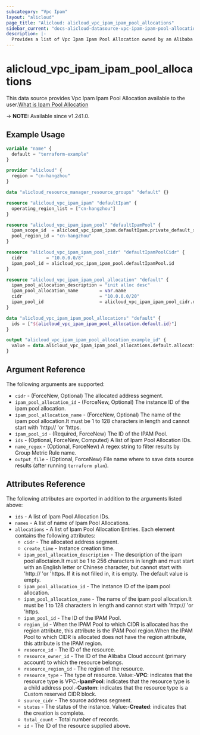 ```yaml
---
subcategory: "Vpc Ipam"
layout: "alicloud"
page_title: "Alicloud: alicloud_vpc_ipam_ipam_pool_allocations"
sidebar_current: "docs-alicloud-datasource-vpc-ipam-ipam-pool-allocations"
description: |-
  Provides a list of Vpc Ipam Ipam Pool Allocation owned by an Alibaba Cloud account.
---
```


# alicloud_vpc_ipam_ipam_pool_allocations

This data source provides Vpc Ipam Ipam Pool Allocation available to the user.[What is Ipam Pool Allocation](https://next.api.alibabacloud.com/document/VpcIpam/2023-02-28/CreateIpamPoolAllocation)

-> **NOTE:** Available since v1.241.0.

## Example Usage

```terraform
variable "name" {
  default = "terraform-example"
}

provider "alicloud" {
  region = "cn-hangzhou"
}

data "alicloud_resource_manager_resource_groups" "default" {}

resource "alicloud_vpc_ipam_ipam" "defaultIpam" {
  operating_region_list = ["cn-hangzhou"]
}

resource "alicloud_vpc_ipam_ipam_pool" "defaultIpamPool" {
  ipam_scope_id  = alicloud_vpc_ipam_ipam.defaultIpam.private_default_scope_id
  pool_region_id = "cn-hangzhou"
}

resource "alicloud_vpc_ipam_ipam_pool_cidr" "defaultIpamPoolCidr" {
  cidr         = "10.0.0.0/8"
  ipam_pool_id = alicloud_vpc_ipam_ipam_pool.defaultIpamPool.id
}

resource "alicloud_vpc_ipam_ipam_pool_allocation" "default" {
  ipam_pool_allocation_description = "init alloc desc"
  ipam_pool_allocation_name        = var.name
  cidr                             = "10.0.0.0/20"
  ipam_pool_id                     = alicloud_vpc_ipam_ipam_pool_cidr.defaultIpamPoolCidr.ipam_pool_id
}

data "alicloud_vpc_ipam_ipam_pool_allocations" "default" {
  ids = ["${alicloud_vpc_ipam_ipam_pool_allocation.default.id}"]
}

output "alicloud_vpc_ipam_ipam_pool_allocation_example_id" {
  value = data.alicloud_vpc_ipam_ipam_pool_allocations.default.allocations.0.id
}
```

## Argument Reference

The following arguments are supported:
* `cidr` - (ForceNew, Optional) The allocated address segment.
* `ipam_pool_allocation_id` - (ForceNew, Optional) The instance ID of the ipam pool allocation.
* `ipam_pool_allocation_name` - (ForceNew, Optional) The name of the ipam pool allocation.It must be 1 to 128 characters in length and cannot start with 'http:// 'or 'https.
* `ipam_pool_id` - (Required, ForceNew) The ID of the IPAM Pool.
* `ids` - (Optional, ForceNew, Computed) A list of Ipam Pool Allocation IDs.
* `name_regex` - (Optional, ForceNew) A regex string to filter results by Group Metric Rule name.
* `output_file` - (Optional, ForceNew) File name where to save data source results (after running `terraform plan`).


## Attributes Reference

The following attributes are exported in addition to the arguments listed above:
* `ids` - A list of Ipam Pool Allocation IDs.
* `names` - A list of name of Ipam Pool Allocations.
* `allocations` - A list of Ipam Pool Allocation Entries. Each element contains the following attributes:
  * `cidr` - The allocated address segment.
  * `create_time` - Instance creation time.
  * `ipam_pool_allocation_description` - The description of the ipam pool alloctaion.It must be 1 to 256 characters in length and must start with an English letter or Chinese character, but cannot start with 'http:// 'or 'https. If it is not filled in, it is empty. The default value is empty.
  * `ipam_pool_allocation_id` - The instance ID of the ipam pool allocation.
  * `ipam_pool_allocation_name` - The name of the ipam pool allocation.It must be 1 to 128 characters in length and cannot start with 'http:// 'or 'https.
  * `ipam_pool_id` - The ID of the IPAM Pool.
  * `region_id` - When the IPAM Pool to which CIDR is allocated has the region attribute, this attribute is the IPAM Pool region.When the IPAM Pool to which CIDR is allocated does not have the region attribute, this attribute is the IPAM region.
  * `resource_id` - The ID of the resource.
  * `resource_owner_id` - The ID of the Alibaba Cloud account (primary account) to which the resource belongs.
  * `resource_region_id` - The region of the resource.
  * `resource_type` - The type of resource. Value:-**VPC**: indicates that the resource type is VPC.-**IpamPool**: indicates that the resource type is a child address pool.-**Custom**: indicates that the resource type is a Custom reserved CIDR block.
  * `source_cidr` - The source address segment.
  * `status` - The status of the instance. Value:-**Created**: indicates that the creation is complete.
  * `total_count` - Total number of records.
  * `id` - The ID of the resource supplied above.
